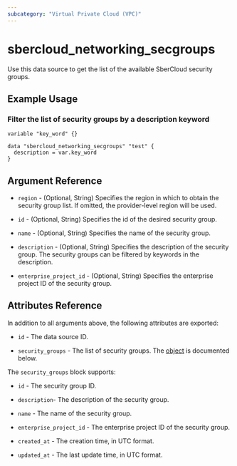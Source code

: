 ```yaml
---
subcategory: "Virtual Private Cloud (VPC)"
---
```


# sbercloud_networking_secgroups

Use this data source to get the list of the available SberCloud security groups.

## Example Usage

### Filter the list of security groups by a description keyword

```hcl
variable "key_word" {}

data "sbercloud_networking_secgroups" "test" {
  description = var.key_word
}
```

## Argument Reference

* `region` - (Optional, String) Specifies the region in which to obtain the security group list.
  If omitted, the provider-level region will be used.

* `id` - (Optional, String) Specifies the id of the desired security group.

* `name` - (Optional, String) Specifies the name of the security group.

* `description` - (Optional, String) Specifies the description of the security group. The security groups can be
  filtered by keywords in the description.

* `enterprise_project_id` - (Optional, String) Specifies the enterprise project ID of the security group.

## Attributes Reference

In addition to all arguments above, the following attributes are exported:

* `id` - The data source ID.

* `security_groups` - The list of security groups. The [object](#security_groups) is documented below.

<a name="security_groups"></a>
The `security_groups` block supports:

* `id` - The security group ID.

* `description`- The description of the security group.

* `name` - The name of the security group.

* `enterprise_project_id` - The enterprise project ID of the security group.

* `created_at` - The creation time, in UTC format.

* `updated_at` - The last update time, in UTC format.
